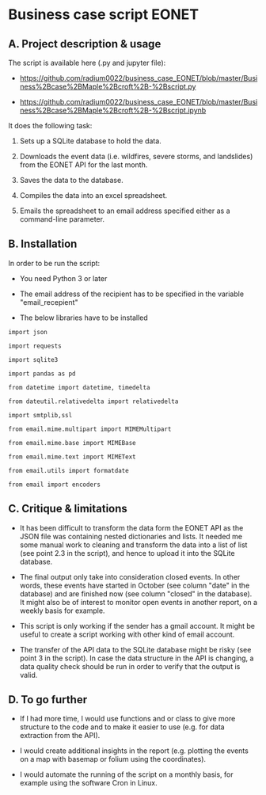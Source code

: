 # Business case script EONET

## A. Project description & usage

The script is available here (.py and jupyter file): 

* https://github.com/radium0022/business_case_EONET/blob/master/Business%2Bcase%2BMaple%2Bcroft%2B-%2Bscript.py 

* https://github.com/radium0022/business_case_EONET/blob/master/Business%2Bcase%2BMaple%2Bcroft%2B-%2Bscript.ipynb

It does the following task:

1. Sets up a SQLite database to hold the data.

2. Downloads the event data (i.e. wildfires, severe storms, and landslides) from the EONET API for the last month. 

3. Saves the data to the database.

4. Compiles the data into an excel spreadsheet.

5. Emails the spreadsheet to an email address specified either as a command-line parameter.

## B. Installation

In order to be run the script:

* You need Python 3 or later

* The email address of the recipient has to be specified in the variable "email_recepient"

* The below libraries have to be installed

```
import json

import requests

import sqlite3

import pandas as pd

from datetime import datetime, timedelta

from dateutil.relativedelta import relativedelta

import smtplib,ssl

from email.mime.multipart import MIMEMultipart

from email.mime.base import MIMEBase

from email.mime.text import MIMEText

from email.utils import formatdate

from email import encoders
```

## C. Critique & limitations

* It has been difficult to transform the data form the EONET API as the JSON file was containing nested dictionaries and lists. It needed me some manual work to cleaning and transform the data into a list of list (see point 2.3 in the script), and hence to upload it into the SQLite database.

* The final output only take into consideration closed events. In other words, these events have started in October (see column "date" in the database) and are finished now (see column "closed" in the database). It might also be of interest to  monitor open events in another report, on a weekly basis for example.

* This script is only working if the sender has a gmail account. It might be useful to create a script working with other kind of email account. 

* The transfer of the API data to the SQLite database might be risky (see point 3 in the script). In case the data structure in the API is changing, a data quality check should be run in order to verify that the output is valid. 

## D. To go further

* If I had more time, I would use functions and or class to give more structure to the code and to make it easier to use (e.g. for data extraction from the API). 

* I would create additional insights in the report (e.g. plotting the events on a map with basemap or folium using the coordinates).

* I would automate the running of the script on a monthly basis, for example using the software Cron in Linux.
